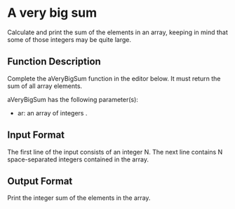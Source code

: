 # A very big sum

Calculate and print the sum of the elements in an array, keeping in mind that some of those integers may be quite large.

## Function Description

Complete the aVeryBigSum function in the editor below. It must return the sum of all array elements.

aVeryBigSum has the following parameter(s):

- ar: an array of integers .

## Input Format

The first line of the input consists of an integer N.
The next line contains N space-separated integers contained in the array.

## Output Format

Print the integer sum of the elements in the array.